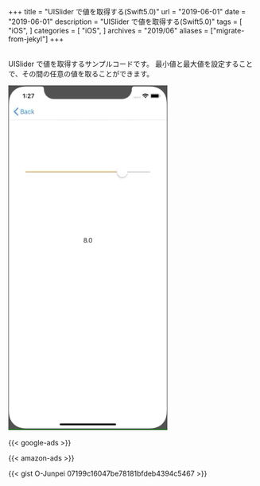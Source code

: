 +++
title = "UISlider で値を取得する(Swift5.0)"
url = "2019-06-01"
date = "2019-06-01"
description = "UISlider で値を取得する(Swift5.0)"
tags = [
    "iOS",
]
categories = [
    "iOS",
]
archives = "2019/06"
aliases = ["migrate-from-jekyl"]
+++

<br>
UISlider で値を取得するサンプルコードです。
最小値と最大値を設定することで、その間の任意の値を取ることができます。

![alt](1.gif)

<!-- Google Ads -->
{{< google-ads >}}

<!-- Amazon Ads -->
{{< amazon-ads >}}

{{< gist O-Junpei 07199c16047be78181bfdeb4394c5467 >}}
